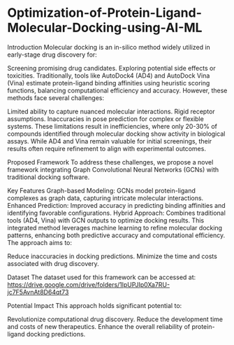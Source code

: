 # Optimization-of-Protein-Ligand-Molecular-Docking-using-AI-ML

Introduction
Molecular docking is an in-silico method widely utilized in early-stage drug discovery for:

Screening promising drug candidates.
Exploring potential side effects or toxicities.
Traditionally, tools like AutoDock4 (AD4) and AutoDock Vina (Vina) estimate protein-ligand binding affinities using heuristic scoring functions, balancing computational efficiency and accuracy. However, these methods face several challenges:

Limited ability to capture nuanced molecular interactions.
Rigid receptor assumptions.
Inaccuracies in pose prediction for complex or flexible systems.
These limitations result in inefficiencies, where only 20-30% of compounds identified through molecular docking show activity in biological assays. While AD4 and Vina remain valuable for initial screenings, their results often require refinement to align with experimental outcomes.

Proposed Framework
To address these challenges, we propose a novel framework integrating Graph Convolutional Neural Networks (GCNs) with traditional docking software.

Key Features
Graph-based Modeling: GCNs model protein-ligand complexes as graph data, capturing intricate molecular interactions.
Enhanced Prediction: Improved accuracy in predicting binding affinities and identifying favorable configurations.
Hybrid Approach: Combines traditional tools (AD4, Vina) with GCN outputs to optimize docking results.
This integrated method leverages machine learning to refine molecular docking patterns, enhancing both predictive accuracy and computational efficiency. The approach aims to:

Reduce inaccuracies in docking predictions.
Minimize the time and costs associated with drug discovery.

Dataset
The dataset used for this framework can be accessed at:
https://drive.google.com/drive/folders/1lpUPJIp0Xa7RU-jc7F5AvnAt8D64qt73 

Potential Impact
This approach holds significant potential to:

Revolutionize computational drug discovery.
Reduce the development time and costs of new therapeutics.
Enhance the overall reliability of protein-ligand docking predictions.
